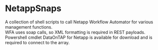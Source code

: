 # **NetappSnaps**
A collection of shell scripts to call Netapp Workflow Automator for various management functions.  
WFA uses soap calls, so XML formatting is required in REST payloads.
Powershell cmdlet DataOnTAP for Netapp is available for download and is required to connect to the array.
